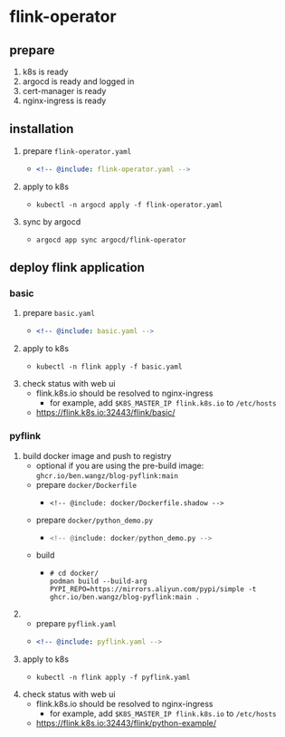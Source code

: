 # flink-operator

## prepare

1. k8s is ready
2. argocd is ready and logged in
3. cert-manager is ready
4. nginx-ingress is ready

## installation

1. prepare `flink-operator.yaml`
    * ```yaml
      <!-- @include: flink-operator.yaml -->
      ```
2. apply to k8s
    * ```shell
      kubectl -n argocd apply -f flink-operator.yaml
      ```
3. sync by argocd
    * ```shell
      argocd app sync argocd/flink-operator
      ```

## deploy flink application

### basic

1. prepare `basic.yaml`
    * ```yaml
      <!-- @include: basic.yaml -->
      ```
2. apply to k8s
    * ```shell
      kubectl -n flink apply -f basic.yaml
      ```
3. check status with web ui
    * flink.k8s.io should be resolved to nginx-ingress
        + for example, add `$K8S_MASTER_IP flink.k8s.io` to `/etc/hosts`
    * https://flink.k8s.io:32443/flink/basic/

### pyflink

1. build docker image and push to registry
    * optional if you are using the pre-build image: `ghcr.io/ben.wangz/blog-pyflink:main`
    * prepare `docker/Dockerfile`
        + ```text
          <!-- @include: docker/Dockerfile.shadow -->
          ```
    * prepare `docker/python_demo.py`
        + ```python
          <!-- @include: docker/python_demo.py -->
          ```
    * build
        + ```shell
          # cd docker/
          podman build --build-arg PYPI_REPO=https://mirrors.aliyun.com/pypi/simple -t ghcr.io/ben.wangz/blog-pyflink:main .
          ```
2. * prepare `pyflink.yaml`
    * ```yaml
      <!-- @include: pyflink.yaml -->
      ```
3. apply to k8s
    * ```shell
      kubectl -n flink apply -f pyflink.yaml
      ```
4. check status with web ui
    * flink.k8s.io should be resolved to nginx-ingress
        + for example, add `$K8S_MASTER_IP flink.k8s.io` to `/etc/hosts`
    * https://flink.k8s.io:32443/flink/python-example/
